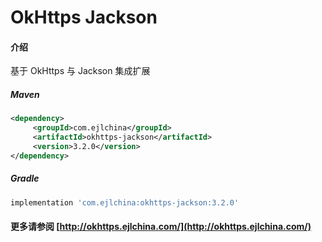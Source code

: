 # OkHttps Jackson

#### 介绍

基于 OkHttps 与 Jackson 集成扩展


##### Maven

```xml
<dependency>
     <groupId>com.ejlchina</groupId>
     <artifactId>okhttps-jackson</artifactId>
     <version>3.2.0</version>
</dependency>
```

##### Gradle

```groovy
implementation 'com.ejlchina:okhttps-jackson:3.2.0'
```

#### 更多请参阅 [http://okhttps.ejlchina.com/](http://okhttps.ejlchina.com/)
